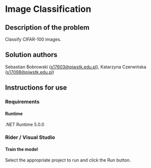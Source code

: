 # Image Classification
## Description of the problem
Classify CIFAR-100 images.
## Solution authors
Sebastian Bobrowski (s17603@pjwstk.edu.pl), Katarzyna Czerwińska (s17098@pjwstk.edu.pl)
## Instructions for use
### Requirements
#### Runtime
.NET Runtime 5.0.0
### Rider / Visual Studio
#### Train the model
Select the appropriate project to run and click the Run button.